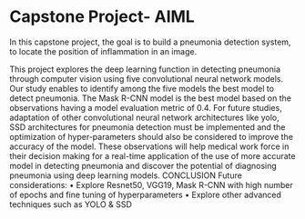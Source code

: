 # Capstone Project- AIML

In this capstone project, the goal is to build a pneumonia detection system, to locate the position of inflammation in an image.  

This project explores the deep learning function in detecting pneumonia through computer vision using five convolutional neural network models. Our study enables to identify among the five models the best model to detect pneumonia.
The Mask R-CNN model is the best model based on the observations having a model evaluation metric of 0.4.
For future studies, adaptation of other convolutional neural network architectures like yolo, SSD architectures for pneumonia detection must be implemented and the optimization of hyper-parameters should also be considered to improve the accuracy of the model. These observations will help medical work force in their decision making for a real-time application of the use of more accurate model in detecting pneumonia and discover the potential of diagnosing pneumonia using deep learning models.
CONCLUSION
Future considerations: • Explore Resnet50, VGG19, Mask R-CNN with high number of epochs and fine tuning of hyperparameters • Explore other advanced techniques such as YOLO & SSD